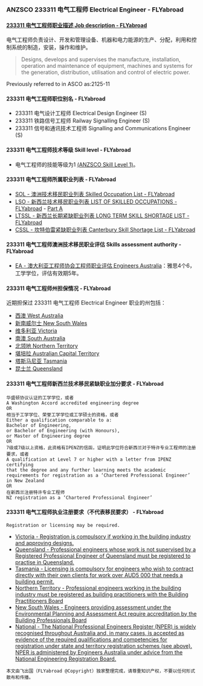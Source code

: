 ### ANZSCO 233311 电气工程师 Electrical Engineer - FLYabroad ###

####  [233311 电气工程师职业描述 Job description - FLYabroad](http://www.flyabroadvisa.com/anzsco/2333.html#233311)

电气工程师负责设计、开发和管理设备、机器和电力能源的生产、分配，利用和控制系统的制造，安装，操作和维护。 

> Designs, develops and supervises the manufacture, installation, operation and maintenance of equipment, machines and systems for the generation, distribution, utilisation and control of electric power.

Previously referred to in ASCO as:2125-11

#### 233311 电气工程师职位别名 - FLYabroad
 
- 233311 电气设计工程师 Electrical Design Engineer (S)
- 233311 铁路信号工程师 Railway Signalling Engineer (S)
- 233311	 信号和通讯技术工程师 Signalling and Communications Engineer (S)

#### 233311 电气工程师技术等级 Skill level - FLYabroad

- 电气工程师的技能等级为1 [(ANZSCO Skill Level 1)](http://www.flyabroadvisa.com/anzsco/)。

#### 233311 电气工程师所属职业列表 - FLYabroad

- [SOL - 澳洲技术移民职业列表 Skilled Occupation List - FLYabroad](http://www.flyabroadvisa.com/sol/)
- [LSO - 新西兰技术移民职业列表 LIST OF SKILLED OCCUPATIONS - FLYabroad](http://nz.flyabroadvisa.com/lso/) - [Part A](parta)
- [LTSSL - 新西兰长期紧缺职业列表 LONG TERM SKILL SHORTAGE LIST - FLYabroad](http://nz.flyabroadvisa.com/work-residence/ltssl.html)
- [CSSL - 坎特伯雷紧缺职业列表 Canterbury Skill Shortage List - FLYabroad](http://nz.flyabroadvisa.com/work-residence/cssl.html)

#### 233311 电气工程师澳洲技术移民职业评估 Skills assessment authority - FLYabroad

- [EA - 澳大利亚工程师协会工程师职业评估 Engineers Australia](http://www.flyabroadvisa.com/ass/ea.html)：雅思4个6，工学学位，评估有效期5年。

####  233311 电气工程师州担保情况 - FLYabroad

近期担保过 233311 电气工程师 Electrical Engineer 职业的州包括：

- [西澳 West Australia](http://www.flyabroadvisa.com/zdb/wa.html)
- [新南威尔士 New South Wales](http://www.flyabroadvisa.com/zdb/nsw.html)
- [维多利亚 Victoria](http://www.flyabroadvisa.com/zdb/vic.html)
- [南澳 South Australia](http://www.flyabroadvisa.com/zdb/sa.html)
- [北领地 Northern Territory](http://www.flyabroadvisa.com/zdb/nt.html)
- [堪培拉 Australian Capital Territory](http://www.flyabroadvisa.com/zdb/act.html)
- [塔斯马尼亚 Tasmania](http://www.flyabroadvisa.com/zdb/tas.html)
- [昆士兰 Queensland](http://www.flyabroadvisa.com/zdb/qld.html)

####  233311 电气工程师新西兰技术移民紧缺职业加分要求 - FLYabroad

    华盛顿协议认证的工学学位，或者
    A Washington Accord accredited engineering degree
    OR
    相当于工学学位、荣誉工学学位或工学硕士的资格，或者
    Either a qualification comparable to a:
    Bachelor of Engineering, 
    or Bachelor of Engineering (with Honours),
    or Master of Engineering degree 
    OR
    7级或7级以上资格，此资格有IPENZ的信函，证明此学位符合新西兰对于特许专业工程师的注册要求，或者
    A qualification at Level 7 or higher with a letter from IPENZ certifying
    that the degree and any further learning meets the academic requirements for registration as a ‘Chartered Professional Engineer’ in New Zealand 
    OR
    在新西兰注册特许专业工程师
    NZ registration as a ‘Chartered Professional Engineer’  

####  233311 电气工程师执业注册要求（不代表移民要求） - FLYabroad

    Registration or licensing may be required.

- [Victoria - Registration is compulsory if working in the building industry and approving designs.](http://www.buildingcommission.com.au/)
- [Queensland - Professional engineers whose work is not supervised by a Registered Professional Engineer of Queensland must be registered to practise in Queensland.](http://www.bpeq.qld.gov.au/iMIS15/BPEQ/)
- [Tasmania - Licensing is compulsory for engineers who wish to contract directly with their own clients for work over AUD5 000 that needs a building permit.](http://www.wst.tas.gov.au/industries/building/bpa)
- [Northern Territory - Professional engineers working in the building industry must be registered as building practitioners with the Building Practitioners Board ](http://www.bpb.nt.gov.au/practitioners.shtml)
- [New South Wales - Engineers providing assessment under the Environmental Planning and Assessment Act require accreditation by the Building Professionals Board ](http://www.bpb.nsw.gov.au/)
- [National - The National Professional Engineers Register (NPER) is widely recognised throughout Australia and, in many cases, is accepted as evidence of the required qualifications and competencies for registration under state and territory registration schemes (see above). NPER is administered by Engineers Australia under advice from the National Engineering Registration Board. ](http://www.engineersaustralia.org.au/nerb)

`本文由飞出国（FLYabroad @Copyright）独家整理完成，请尊重知识产权，不要以任何形式散布和传播。`